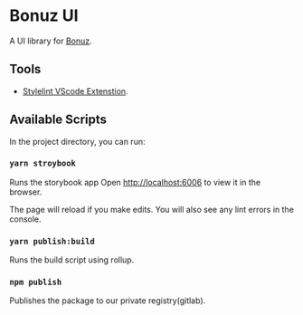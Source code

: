 # Bonuz UI

A UI library for [Bonuz](https://bonuz.market).

## Tools

- [Stylelint VScode Extenstion](https://marketplace.visualstudio.com/items?itemName=stylelint.vscode-stylelint).

## Available Scripts

In the project directory, you can run:

### `yarn stroybook`

Runs the storybook app
Open [http://localhost:6006](http://localhost:6006) to view it in the browser.

The page will reload if you make edits.
You will also see any lint errors in the console.

### `yarn publish:build`

Runs the build script using rollup.

### `npm publish`

Publishes the package to our private registry(gitlab).
